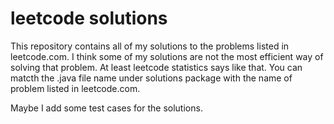 # leetcode solutions

This repository contains all of my solutions to the problems listed in leetcode.com.
I think some of my solutions are not the most efficient way of solving that problem. At least leetcode statistics says like that.
You can matcth the .java file name under solutions package with the name of problem listed in leetcode.com.

Maybe I add some test cases for the solutions.
